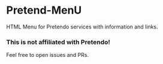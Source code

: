 # Pretend-MenU
HTML Menu for Pretendo services with information and links.
### This is not affiliated with Pretendo!
Feel free to open issues and PRs.
